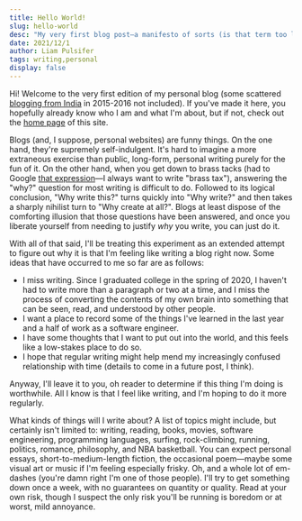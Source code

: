 ```yaml
---
title: Hello World!
slug: hello-world
desc: "My very first blog post—a manifesto of sorts (is that term too loaded?) on what I hope to accomplish here."
date: 2021/12/1
author: Liam Pulsifer
tags: writing,personal
display: false
---
```


Hi! Welcome to the very first edition of my personal blog (some scattered [blogging from India](https://indoreadventures.wordpress.com/) in 2015-2016 not included). If you've made it here, you hopefully already know who I am and what I'm about, but if not, check out the [home page](/) of this site.

Blogs (and, I suppose, personal websites) are funny things. On the one hand, they're supremely self-indulgent. It's hard to imagine a more extraneous exercise than public, long-form, personal writing purely for the fun of it. On the other hand, when you get down to brass tacks (had to Google [that expression](https://en.wiktionary.org/wiki/get_down_to_brass_tacks)—I always want to write "brass tax"), answering the "why?" question for most writing is difficult to do. Followed to its logical conclusion, "Why write this?" turns quickly into "Why write?" and then takes a sharply nihilist turn to "Why create at all?". Blogs at least dispose of the comforting illusion that those questions have been answered, and once you liberate yourself from needing to justify _why_ you write, you can just do it.

With all of that said, I'll be treating this experiment as an extended attempt to figure out why it is that I'm feeling like writing a blog right now. Some ideas that have occurred to me so far are as follows:

- I miss writing. Since I graduated college in the spring of 2020, I haven't had to write more than a paragraph or two at a time, and I miss the process of converting the contents of my own brain into something that can be seen, read, and understood by other people.
- I want a place to record some of the things I've learned in the last year and a half of work as a software engineer.
- I have some thoughts that I want to put out into the world, and this feels like a low-stakes place to do so.
- I hope that regular writing might help mend my increasingly confused relationship with time (details to come in a future post, I think).

Anyway, I'll leave it to you, oh reader to determine if this thing I'm doing is worthwhile. All I know is that I feel like writing, and I'm hoping to do it more regularly.

What kinds of things will I write about? A list of topics might include, but certainly isn't limited to: writing, reading, books, movies, software engineering, programming languages, surfing, rock-climbing, running, politics, romance, philosophy, and NBA basketball. You can expect personal essays, short-to-medium-length fiction, the occasional poem—maybe some visual art or music if I'm feeling especially frisky. Oh, and a whole lot of em-dashes (you're damn right I'm one of those people). I'll try to get something down once a week, with no guarantees on quantity or quality. Read at your own risk, though I suspect the only risk you'll be running is boredom or at worst, mild annoyance.

